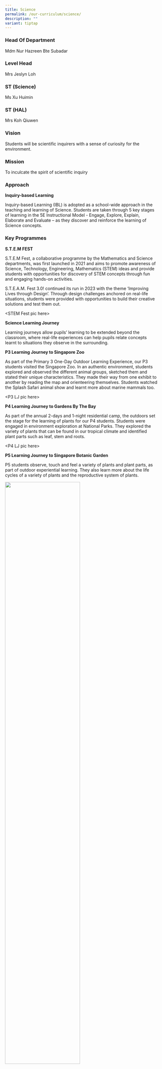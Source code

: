 ```yaml
---
title: Science
permalink: /our-curriculum/science/
description: ""
variant: tiptap
---
```

<h3>Head Of Department</h3><p>Mdm Nur Hazreen Bte Subadar</p><h3>Level Head</h3><p>Mrs Jeslyn Loh</p><h3>ST (Science)</h3><p>Ms Xu Huimin</p><h3>ST (HAL)</h3><p>Mrs Koh Qiuwen</p><h3>Vision</h3><p>Students will be scientific inquirers with a sense of curiosity for the environment.</p><h3>Mission</h3><p>To inculcate the spirit of scientific inquiry</p><h3>Approach</h3><p><strong>Inquiry-based Learning</strong></p><p>Inquiry-based Learning (IBL) is adopted as a school-wide approach in the teaching and learning of Science. Students are taken through 5 key stages of learning in the 5E Instructional Model - Engage, Explore, Explain, Elaborate and Evaluate – as they discover and reinforce the learning of Science concepts.</p><h3>Key Programmes</h3><p><strong>S.T.E.M FEST</strong></p><p>S.T.E.M Fest, a collaborative programme by the Mathematics and Science departments, was first launched in 2021 and aims to promote awareness of Science, Technology, Engineering, Mathematics (STEM) ideas and provide students with opportunities for discovery of STEM concepts through fun and engaging hands-on activities.</p><p>S.T.E.A.M. Fest 3.0! continued its run in 2023 with the theme ‘Improving Lives through Design’. Through design challenges anchored on real-life situations, students were provided with opportunities to build their creative solutions and test them out.</p><p>&lt;STEM Fest pic here&gt;</p><p><strong>Science Learning Journey</strong></p><p>Learning journeys allow pupils’ learning to be extended beyond the classroom, where real-life experiences can help pupils relate concepts learnt to situations they observe in the surrounding.</p><p><strong>P3 Learning Journey to Singapore Zoo</strong></p><p>As part of the Primary 3 One-Day Outdoor Learning Experience, our P3 students visited the Singapore Zoo. In an authentic environment, students explored and observed the different animal groups, sketched them and stated their unique characteristics. They made their way from one exhibit to another by reading the map and orienteering themselves. Students watched the Splash Safari animal show and learnt more about marine mammals too.</p><p>&lt;P3 LJ pic here&gt;</p><p><strong>P4 Learning Journey to Gardens By The Bay</strong></p><p>As part of the annual 2-days and 1-night residential camp, the outdoors set the stage for the learning of plants for our P4 students. Students were engaged in environment exploration at National Parks. They explored the variety of plants that can be found in our tropical climate and identified plant parts such as leaf, stem and roots.</p><p>&lt;P4 LJ pic here&gt;</p><p><strong>P5 Learning Journey to Singapore Botanic Garden</strong></p><p>P5 students observe, touch and feel a variety of plants and plant parts, as part of outdoor experiential learning. They also learn more about the life cycles of a variety of plants and the reproductive system of plants.</p><div class="isomer-image-wrapper"><img style="width:70%" height="auto" width="100%" src="/images/2023%20Sci/Picture8.jpg"></div><div class="isomer-image-wrapper"><img style="width:70%" height="auto" width="100%" src="/images/2023%20Sci/Picture9.jpg"></div><p><strong>P6 Virtual Learning Journey to Sungei Buloh</strong></p><p>Our P6 students go on a virtual tour to the Sungei Buloh Nature Reserve. The students learn about the conditions of a mangrove habitat and the variety of flora and fauna in a mangrove. They also learned about the behavioural and structural adaptations of plants and animals that help these living things cope and survive in the environment they live in.</p><div class="isomer-image-wrapper"><img style="width: 100%" height="auto" width="100%" alt="" src="/images/2023%20Sci/Picture10.jpg"></div><h4>Environmental Programmes</h4><p>A variety of environmental education programmes and activities aim to raise environmental awareness and inculcate environmentally-responsible habits in our students.</p><ul data-tight="true" class="tight"><li><p><strong>Recycling Drives</strong></p></li></ul><div class="isomer-image-wrapper"><img style="width:70%" height="auto" width="100%" src="/images/2023%20Sci/Picture11.jpg"></div><p>* **Clean Plates Campaign**</p><div class="isomer-image-wrapper"><img style="width:70%" height="auto" width="100%" src="/images/2023%20Sci/Picture12.jpg"></div><div class="isomer-image-wrapper"><img style="width:70%" height="auto" width="100%" src="/images/2023%20Sci/Picture13.jpg"></div><p>* **School-wide sharing on environmental awareness by our Junior Environmental Ambassadors.**</p><div class="isomer-image-wrapper"><img style="width:70%" height="auto" width="100%" src="/images/2023%20Sci/Picture14.jpg"></div><div class="isomer-image-wrapper"><img style="width:70%" height="auto" width="100%" src="/images/2023%20Sci/Picture15.jpg"></div><p></p>